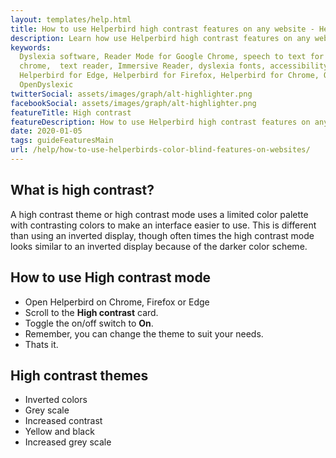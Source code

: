 ```yaml
---
layout: templates/help.html
title: How to use Helperbird high contrast features on any website - Helperbird
description: Learn how use Helperbird high contrast features on any website or app.
keywords:
  Dyslexia software, Reader Mode for Google Chrome, speech to text for chrome, Text to speech for
  chrome,  text reader, Immersive Reader, dyslexia fonts, accessibility software, dyslexia software,
  Helperbird for Edge, Helperbird for Firefox, Helperbird for Chrome, Opendyslexic for Chrome,
  OpenDyslexic
twitterSocial: assets/images/graph/alt-highlighter.png
facebookSocial: assets/images/graph/alt-highlighter.png
featureTitle: High contrast
featureDescription: How to use Helperbird high contrast features on any website
date: 2020-01-05
tags: guideFeaturesMain
url: /help/how-to-use-helperbirds-color-blind-features-on-websites/
---
```


## What is high contrast?

A high contrast theme or high contrast mode uses a limited color palette with contrasting colors to make an interface easier to use. This is different than using an inverted display, though often times the high contrast mode looks similar to an inverted display because of the darker color scheme.

## How to use High contrast mode

- Open Helperbird on Chrome, Firefox or Edge
- Scroll to the **High contrast** card.
- Toggle the on/off switch to **On**.
- Remember, you can change the theme to suit your needs.
- Thats it.

## High contrast themes

- Inverted colors
- Grey scale
- Increased contrast
- Yellow and black
- Increased grey scale
